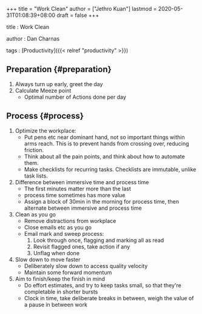+++
title = "Work Clean"
author = ["Jethro Kuan"]
lastmod = 2020-05-31T01:08:39+08:00
draft = false
+++

title
: Work Clean

author
: Dan Charnas

tags
: [Productivity]({{< relref "productivity" >}})

## Preparation {#preparation}

1.  Always turn up early, greet the day
2.  Calculate Meeze point
    - Optimal number of Actions done per day

## Process {#process}

1.  Optimize the workplace:
    - Put pens etc near dominant hand, not so important things within
      arms reach. This is to prevent hands from crossing over, reducing friction.
    - Think about all the pain points, and think about how to automate
      them.
    - Make checklists for recurring tasks. Checklists are immutable,
      unlike task lists.
2.  Difference between immersive time and process time
    - The first minutes matter more than the last
    - process time sometimes has more value
    - Assign a block of 30min in the morning for process time, then
      alternate between immersive and process time
3.  Clean as you go
    - Remove distractions from workplace
    - Close emails etc as you go
    - Email mark and sweep process:
      1.  Look through once, flagging and marking all as read
      2.  Revisit flagged ones, take action if any
      3.  Unflag when done
4.  Slow down to move faster
    - Deliberately slow down to access quality velocity
    - Maintain some forward momentum
5.  Aim to finish/keep the finish in mind
    - Do effort estimates, and try to keep tasks small, so that they're
      completable in shorter bursts
    - Clock in time, take deliberate breaks in between, weigh the value
      of a pause in between work
